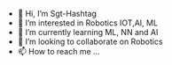 - 👋 Hi, I’m Sgt-Hashtag
- 👀 I’m interested in Robotics IOT,AI, ML
- 🌱 I’m currently learning ML, NN and AI
- 💞️ I’m looking to collaborate on Robotics
- 📫 How to reach me ...

<!---
Sgt-Hashtag/Sgt-Hashtag is a ✨ special ✨ repository because its `README.md` (this file) appears on your GitHub profile.
You can click the Preview link to take a look at your changes.
--->
